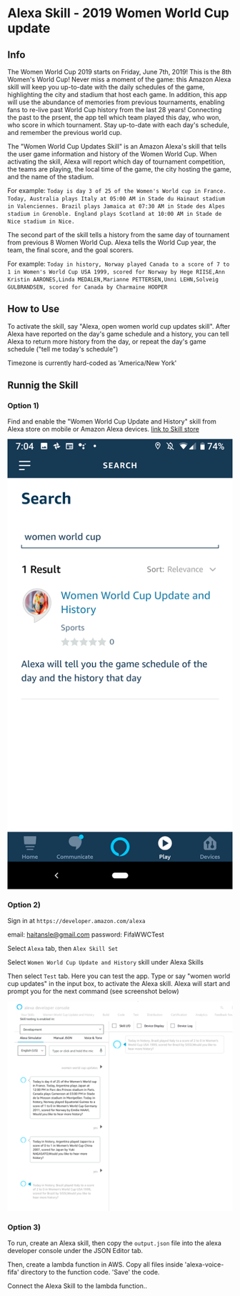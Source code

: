 # Alexa Skill - 2019 Women World Cup update

## Info 

The Women World Cup 2019 starts on Friday, June 7th, 2019! This is the 8th Women's World Cup! Never miss a moment of the game: this Amazon Alexa skill will keep you up-to-date with the daily schedules of the game, highlighting the city and stadium that host each game. In addition, this app will use the abundance of memories from previous tournaments, enabling fans to re-live past World Cup history from the last 28 years! Connecting the past to the prsent, the app tell which team played this day, who won, who score in which tournament. Stay up-to-date with each day's schedule, and remember the previous world cup. 

The "Women World Cup Updates Skill" is an Amazon Alexa's skill that tells the user game information and history of the Women World Cup. When activating the skill, Alexa will report which day of tournament competition, the teams are playing, the local time of the game, the city hosting the game, and the name of the stadium. 

For example: 
`Today is day 3 of 25 of the Women's World cup in France. 
Today, Australia plays Italy at 05:00 AM in Stade du Hainaut stadium in Valenciennes.
Brazil plays Jamaica at 07:30 AM in Stade des Alpes stadium in Grenoble.
England plays Scotland at 10:00 AM in Stade de Nice stadium in Nice.
`

The second part of the skill tells a history from the same day of tournament from previous 8 Women World Cup. Alexa tells the World Cup year, the team, the final score, and the goal scorers. 

For example: 
`Today in history, Norway played Canada to a score of 7 to 1 in Women's World Cup USA 1999, scored for Norway by Hege RIISE,Ann Kristin AARONES,Linda MEDALEN,Marianne PETTERSEN,Unni LEHN,Solveig GULBRANDSEN, scored for Canada by Charmaine HOOPER`

## How to Use

To activate the skill, say "Alexa, open women world cup updates skill". After Alexa have reported on the day's game schedule and a history, you can tell Alexa to return more history from the day, or repeat the day's game schedule ("tell me today's schedule")

Timezone is currently hard-coded as 'America/New York'

## Runnig the Skill 

### Option 1) 

Find and enable the "Women World Cup Update and History" skill from Alexa store on mobile or Amazon Alexa devices. [link to Skill store](https://skills-store.amazon.com/deeplink/dp/B07SVWXJ6H?deviceType=app&share&refSuffix=ss_copy)

![Alexa skill](/img/alexa-skill.png)

### Option 2)

Sign in at `https://developer.amazon.com/alexa`

email: haitansle@gmail.com
password: FifaWWCTest

Select `Alexa` tab, then `Alex Skill Set`

Select `Women World Cup Update and History` skill under Alexa Skills

Then select `Test` tab. Here you can test the app. Type or say "women world cup updates" in the input box, to activate the Alexa skill. Alexa will start and prompt you for the next command (see screenshot below)

![Developer Console](/img/developer-console.png)

### Option 3) 

To run, create an Alexa skill, then copy the `output.json` file into the alexa developer console under the JSON Editor tab. 

Then, create a lambda function in AWS. Copy all files inside 'alexa-voice-fifa' directory to the function code. 'Save' the code. 

Connect the Alexa Skill to the lambda function..




